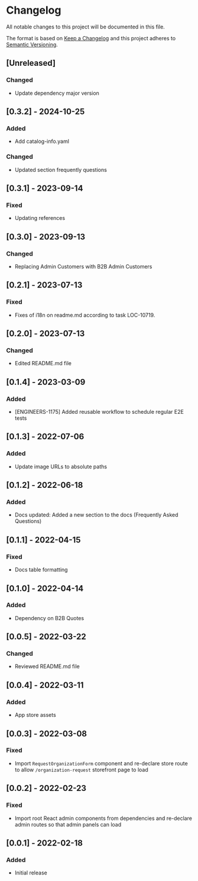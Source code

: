 # Changelog

All notable changes to this project will be documented in this file.

The format is based on [Keep a Changelog](http://keepachangelog.com/en/1.0.0/)
and this project adheres to [Semantic Versioning](http://semver.org/spec/v2.0.0.html).

## [Unreleased]

### Changed
- Update dependency major version

## [0.3.2] - 2024-10-25

### Added

- Add catalog-info.yaml

### Changed
- Updated section frequently questions

## [0.3.1] - 2023-09-14

### Fixed
- Updating references

## [0.3.0] - 2023-09-13

### Changed
- Replacing Admin Customers with B2B Admin Customers

## [0.2.1] - 2023-07-13
### Fixed
- Fixes of i18n on readme.md according to task LOC-10719.

## [0.2.0] - 2023-07-13

### Changed
- Edited README.md file

## [0.1.4] - 2023-03-09

### Added

- [ENGINEERS-1175] Added reusable workflow to schedule regular E2E tests

## [0.1.3] - 2022-07-06

### Added

- Update image URLs to absolute paths

## [0.1.2] - 2022-06-18

### Added

- Docs updated: Added a new section to the docs (Frequently Asked Questions)

## [0.1.1] - 2022-04-15

### Fixed

- Docs table formatting

## [0.1.0] - 2022-04-14

### Added

- Dependency on B2B Quotes

## [0.0.5] - 2022-03-22

### Changed

- Reviewed README.md file

## [0.0.4] - 2022-03-11

### Added

- App store assets

## [0.0.3] - 2022-03-08

### Fixed

- Import `RequestOrganizationForm` component and re-declare store route to allow `/organization-request` storefront page to load

## [0.0.2] - 2022-02-23

### Fixed

- Import root React admin components from dependencies and re-declare admin routes so that admin panels can load

## [0.0.1] - 2022-02-18

### Added

- Initial release
